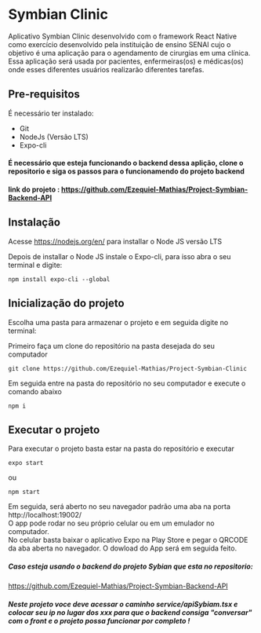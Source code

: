 # Symbian Clinic

Aplicativo Symbian Clinic desenvolvido com o framework React Native como exercício desenvolvido pela instituição de ensino SENAI cujo o objetivo é uma  aplicação   para   o agendamento  de  cirurgias  em  uma  clínica.  Essa  aplicação  será  usada  por  pacientes, enfermeiras(os)  e  médicas(os)  onde  esses  diferentes  usuários  realizarão  diferentes tarefas.

## Pre-requisitos

É necessário ter instalado:
- Git
- NodeJs (Versão LTS)
- Expo-cli

#### É necessário que esteja funcionando o backend dessa aplição, clone o repositorio e siga os passos para o funcionamendo do projeto backend 
#### link do projeto : https://github.com/Ezequiel-Mathias/Project-Symbian-Backend-API

## Instalação

Acesse https://nodejs.org/en/ para installar o Node JS versão LTS

Depois de installar o Node JS instale o Expo-cli, para isso abra o seu terminal e digite:
```
npm install expo-cli --global
```

## Inicialização do projeto

Escolha uma pasta para armazenar o projeto e em seguida digite no terminal:

Primeiro faça um clone do repositório na pasta desejada do seu computador
```
git clone https://github.com/Ezequiel-Mathias/Project-Symbian-Clinic
```
Em seguida entre na pasta do repositório no seu computador e execute o comando abaixo
```
npm i
```
## Executar o projeto

Para executar o projeto basta estar na pasta do repositório e executar
```
expo start
```
ou

```
npm start
```
Em seguida, será aberto no seu navegador padrão uma aba na porta http://localhost:19002/<br/>
O app pode rodar no seu próprio celular ou em um emulador no computador.<br/>
No celular basta baixar o aplicativo Expo na Play Store e pegar o QRCODE da aba aberta no navegador. O dowload do App será em seguida feito.<br/>


##### Caso esteja usando o backend do projeto Sybian que esta no repositorio:

https://github.com/Ezequiel-Mathias/Project-Symbian-Backend-API

##### Neste projeto voce deve acessar o caminho service/apiSybiam.tsx e colocar seu ip no lugar dos xxx para que o backend consiga "conversar" com o front e o projeto possa funcionar por completo !


